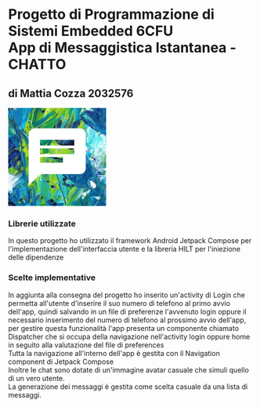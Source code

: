 # Progetto di Programmazione di Sistemi Embedded 6CFU <br> App di Messaggistica Istantanea - CHATTO
## di Mattia Cozza 2032576
<img src="/app/src/main/ic_launcher-playstore.png" alt="drawing" width="200"/>

### Librerie utilizzate
<p> In questo progetto ho utilizzato il framework Android Jetpack Compose per l'implementazione dell'interfaccia utente e la libreria HILT per l'iniezione delle dipendenze </p>

### Scelte implementative
<p> In aggiunta alla consegna del progetto ho inserito un'activity di Login che permetta all'utente d'inserire il suo numero di telefono al primo avvio dell'app, quindi salvando 
in un file di preferenze l'avvenuto login oppure il necessario inserimento del numero di telefono al prossimo avvio dell'app, <br> 
per gestire questa funzionalità l'app presenta un componente chiamato Dispatcher che si occupa della navigazione nell'activity login oppure home in seguito alla valutazione del file di preferences <br>
Tutta la navigazione all'interno dell'app è gestita con il Navigation component di Jetpack Compose<br>
Inoltre le chat sono dotate di un'immagine avatar casuale che simuli quello di un vero utente.<br>
La generazione dei messaggi è gestita come scelta casuale da una lista di messaggi.
</p>

